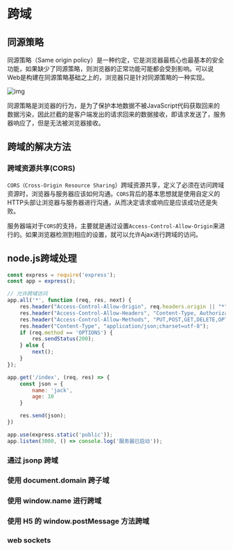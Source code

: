 # 跨域

## 同源策略

同源策略（Same origin policy）是一种约定，它是浏览器最核心也最基本的安全功能，如果缺少了同源策略，则浏览器的正常功能可能都会受到影响。可以说Web是构建在同源策略基础之上的，浏览器只是针对同源策略的一种实现。

![img](https://images2018.cnblogs.com/blog/1120165/201807/1120165-20180728212110200-1243633457.png)

同源策略是浏览器的行为，是为了保护本地数据不被JavaScript代码获取回来的数据污染，因此拦截的是客户端发出的请求回来的数据接收，即请求发送了，服务器响应了，但是无法被浏览器接收。

## 跨域的解决方法

### 跨域资源共享(CORS)

`CORS（Cross-Origin Resource Sharing`）跨域资源共享，定义了必须在访问跨域资源时，浏览器与服务器应该如何沟通。`CORS`背后的基本思想就是使用自定义的HTTP头部让浏览器与服务器进行沟通，从而决定请求或响应是应该成功还是失败。

服务器端对于`CORS`的支持，主要就是通过设置`Access-Control-Allow-Origin`来进行的。如果浏览器检测到相应的设置，就可以允许Ajax进行跨域的访问。

## node.js跨域处理

```js
const express = require('express');
const app = express();

// 允许跨域访问
app.all('*', function (req, res, next) {
    res.header("Access-Control-Allow-Origin", req.headers.origin || "*");
    res.header("Access-Control-Allow-Headers", "Content-Type, Authorization, X-Requested-With");
    res.header("Access-Control-Allow-Methods", "PUT,POST,GET,DELETE,OPTIONS");
    res.header("Content-Type", "application/json;charset=utf-8");
    if (req.method == 'OPTIONS') {
        res.sendStatus(200);
    } else {
        next();
    }
});

app.get('/index', (req, res) => {
    const json = {
        name: 'jack',
        age: 10
    }

    res.send(json);
})

app.use(express.static('public'));
app.listen(3000, () => console.log('服务器已启动'));
```



### 通过 jsonp 跨域

### 使用 document.domain 跨子域

### 使用 window.name 进行跨域

### 使用 H5 的 window.postMessage 方法跨域

### web sockets